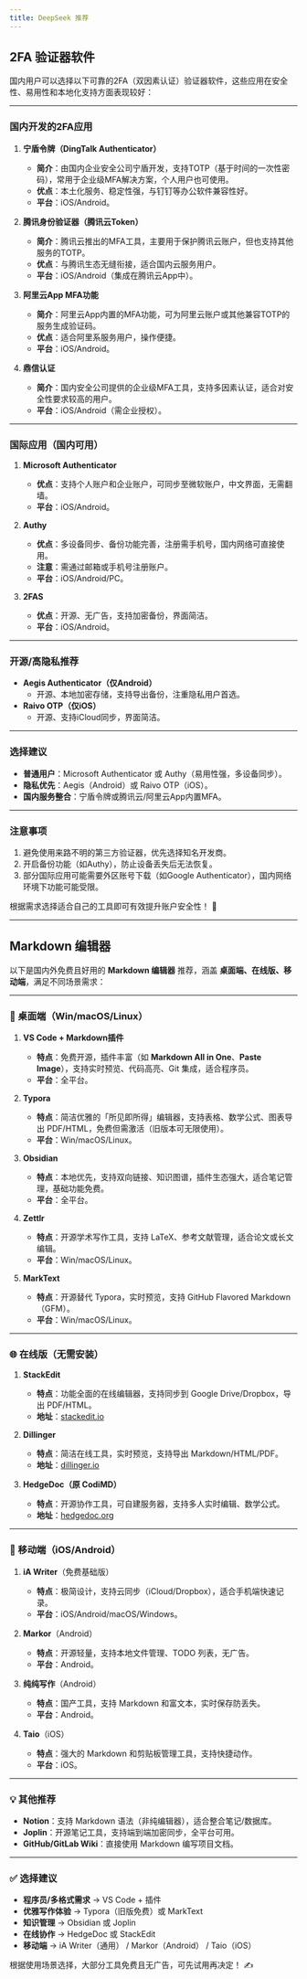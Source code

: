 ```yaml
---
title: DeepSeek 推荐
---
```


## 2FA 验证器软件

国内用户可以选择以下可靠的2FA（双因素认证）验证器软件，这些应用在安全性、易用性和本地化支持方面表现较好：

---

### **国内开发的2FA应用**
1. **宁盾令牌（DingTalk Authenticator）**  
   - **简介**：由国内企业安全公司宁盾开发，支持TOTP（基于时间的一次性密码），常用于企业级MFA解决方案，个人用户也可使用。
   - **优点**：本土化服务、稳定性强，与钉钉等办公软件兼容性好。
   - **平台**：iOS/Android。

2. **腾讯身份验证器（腾讯云Token）**  
   - **简介**：腾讯云推出的MFA工具，主要用于保护腾讯云账户，但也支持其他服务的TOTP。
   - **优点**：与腾讯生态无缝衔接，适合国内云服务用户。
   - **平台**：iOS/Android（集成在腾讯云App中）。

3. **阿里云App MFA功能**  
   - **简介**：阿里云App内置的MFA功能，可为阿里云账户或其他兼容TOTP的服务生成验证码。
   - **优点**：适合阿里系服务用户，操作便捷。
   - **平台**：iOS/Android。

4. **鼎信认证**  
   - **简介**：国内安全公司提供的企业级MFA工具，支持多因素认证，适合对安全性要求较高的用户。
   - **平台**：iOS/Android（需企业授权）。

---

### **国际应用（国内可用）**
1. **Microsoft Authenticator**  
   - **优点**：支持个人账户和企业账户，可同步至微软账户，中文界面，无需翻墙。
   - **平台**：iOS/Android。

2. **Authy**  
   - **优点**：多设备同步、备份功能完善，注册需手机号，国内网络可直接使用。
   - **注意**：需通过邮箱或手机号注册账户。
   - **平台**：iOS/Android/PC。

3. **2FAS**  
   - **优点**：开源、无广告，支持加密备份，界面简洁。
   - **平台**：iOS/Android。

---

### **开源/高隐私推荐**
- **Aegis Authenticator（仅Android）**  
  - 开源、本地加密存储，支持导出备份，注重隐私用户首选。
- **Raivo OTP（仅iOS）**  
  - 开源、支持iCloud同步，界面简洁。

---

### **选择建议**
- **普通用户**：Microsoft Authenticator 或 Authy（易用性强，多设备同步）。
- **隐私优先**：Aegis（Android）或 Raivo OTP（iOS）。
- **国内服务整合**：宁盾令牌或腾讯云/阿里云App内置MFA。

---

### **注意事项**
1. 避免使用来路不明的第三方验证器，优先选择知名开发商。
2. 开启备份功能（如Authy），防止设备丢失后无法恢复。
3. 部分国际应用可能需要外区账号下载（如Google Authenticator），国内网络环境下功能可能受限。

根据需求选择适合自己的工具即可有效提升账户安全性！ 🔐

---

## Markdown 编辑器

以下是国内外免费且好用的 **Markdown 编辑器** 推荐，涵盖 **桌面端、在线版、移动端**，满足不同场景需求：

---

### **📌 桌面端（Win/macOS/Linux）**
1. **VS Code + Markdown插件**  
   - **特点**：免费开源，插件丰富（如 **Markdown All in One**、**Paste Image**），支持实时预览、代码高亮、Git 集成，适合程序员。  
   - **平台**：全平台。

2. **Typora**  
   - **特点**：简洁优雅的「所见即所得」编辑器，支持表格、数学公式、图表导出 PDF/HTML，免费但需激活（旧版本可无限使用）。  
   - **平台**：Win/macOS/Linux。

3. **Obsidian**  
   - **特点**：本地优先，支持双向链接、知识图谱，插件生态强大，适合笔记管理，基础功能免费。  
   - **平台**：全平台。

4. **Zettlr**  
   - **特点**：开源学术写作工具，支持 LaTeX、参考文献管理，适合论文或长文编辑。  
   - **平台**：Win/macOS/Linux。

5. **MarkText**  
   - **特点**：开源替代 Typora，实时预览，支持 GitHub Flavored Markdown（GFM）。  
   - **平台**：Win/macOS/Linux。

---

### **🌐 在线版（无需安装）**
1. **StackEdit**  
   - **特点**：功能全面的在线编辑器，支持同步到 Google Drive/Dropbox，导出 PDF/HTML。  
   - **地址**：[stackedit.io](https://stackedit.io)

2. **Dillinger**  
   - **特点**：简洁在线工具，实时预览，支持导出 Markdown/HTML/PDF。  
   - **地址**：[dillinger.io](https://dillinger.io)

3. **HedgeDoc（原 CodiMD）**  
   - **特点**：开源协作工具，可自建服务器，支持多人实时编辑、数学公式。  
   - **地址**：[hedgedoc.org](https://hedgedoc.org)

---

### **📱 移动端（iOS/Android）**
1. **iA Writer**（免费基础版）  
   - **特点**：极简设计，支持云同步（iCloud/Dropbox），适合手机端快速记录。  
   - **平台**：iOS/Android/macOS/Windows。

2. **Markor**（Android）  
   - **特点**：开源轻量，支持本地文件管理、TODO 列表，无广告。  
   - **平台**：Android。

3. **纯纯写作**（Android）  
   - **特点**：国产工具，支持 Markdown 和富文本，实时保存防丢失。  
   - **平台**：Android。

4. **Taio**（iOS）  
   - **特点**：强大的 Markdown 和剪贴板管理工具，支持快捷动作。  
   - **平台**：iOS。

---

### **💡 其他推荐**
- **Notion**：支持 Markdown 语法（非纯编辑器），适合整合笔记/数据库。  
- **Joplin**：开源笔记工具，支持端到端加密同步，全平台可用。  
- **GitHub/GitLab Wiki**：直接使用 Markdown 编写项目文档。

---

### **✅ 选择建议**
- **程序员/多格式需求** → VS Code + 插件  
- **优雅写作体验** → Typora（旧版免费）或 MarkText  
- **知识管理** → Obsidian 或 Joplin  
- **在线协作** → HedgeDoc 或 StackEdit  
- **移动端** → iA Writer（通用） / Markor（Android） / Taio（iOS）

根据使用场景选择，大部分工具免费且无广告，可先试用再决定！ ✍️